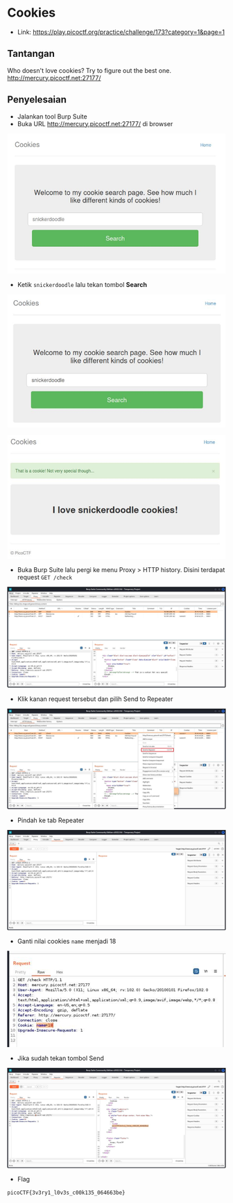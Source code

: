 # Cookies
- Link: https://play.picoctf.org/practice/challenge/173?category=1&page=1

## Tantangan
Who doesn't love cookies? Try to figure out the best one. http://mercury.picoctf.net:27177/

## Penyelesaian
- Jalankan tool Burp Suite
- Buka URL http://mercury.picoctf.net:27177/ di browser

![alt text](https://github.com/rahardian-dwi-saputra/picoCTF-writeup/blob/main/Web%20Exploitations/cookies/assets/cookies%201.JPG)

- Ketik `snickerdoodle` lalu tekan tombol **Search**

![alt text](https://github.com/rahardian-dwi-saputra/picoCTF-writeup/blob/main/Web%20Exploitations/cookies/assets/cookies%202.JPG)

![alt text](https://github.com/rahardian-dwi-saputra/picoCTF-writeup/blob/main/Web%20Exploitations/cookies/assets/cookies%203.JPG)

- Buka Burp Suite lalu pergi ke menu Proxy > HTTP history. Disini terdapat request `GET /check`

![alt text](https://github.com/rahardian-dwi-saputra/picoCTF-writeup/blob/main/Web%20Exploitations/cookies/assets/cookies%204.JPG)

- Klik kanan request tersebut dan pilih Send to Repeater

![alt text](https://github.com/rahardian-dwi-saputra/picoCTF-writeup/blob/main/Web%20Exploitations/cookies/assets/cookies%205.JPG)

- Pindah ke tab Repeater

![alt text](https://github.com/rahardian-dwi-saputra/picoCTF-writeup/blob/main/Web%20Exploitations/cookies/assets/cookies%206.JPG)

- Ganti nilai cookies `name` menjadi 18

![alt text](https://github.com/rahardian-dwi-saputra/picoCTF-writeup/blob/main/Web%20Exploitations/cookies/assets/cookies%207.JPG)

- Jika sudah tekan tombol Send

![alt text](https://github.com/rahardian-dwi-saputra/picoCTF-writeup/blob/main/Web%20Exploitations/cookies/assets/cookies%208.JPG)

- Flag
```sh
picoCTF{3v3ry1_l0v3s_c00k135_064663be}
```